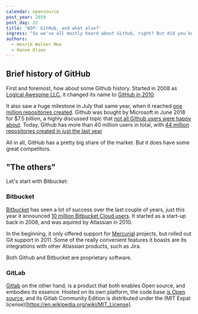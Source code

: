 ```yaml
---
calendar: opensource
post_year: 2019
post_day: 22
title: 'WIP: GitHub, and what else?'
ingress: "So we've all mostly heard about Github, right? But did you know there are other thriving Open Source hosting platforms out there?\r"
authors:
  - Henrik Walker Moe
  - Hanne Olsen
---
```

## Brief history of GitHub

First and foremost, how about some Github history. Started in 2008 as [Logical Awesome LLC](http://logicalawesome.com), it changed its name to [GitHub in 2010](https://github.blog/2010-01-22-new-year-new-company/). 

It also saw a huge milestone in July that same year, when it reached [one million repositories created](https://github.blog/2010-07-25-one-million-repositories/). Github was bought by Microsoft in June 2018 for $7.5 billion, a highly discussed topic that [not all Github users were happy about](https://twitter.com/hashtag/movingtogitlab). Today, Github has more than 40 million users in total, with [44 million repositories created in just the last year](https://octoverse.github.com)

All in all, GitHub has a pretty big share of the market. But it does have some great competitors. 

## "The others"

Let's start with Bitbucket:

### Bitbucket

[Bitbucket](https://bitbucket.org) has seen a lot of success over the last couple of years, just this year it announced [10 million Bitbucket Cloud users](https://bitbucket.org/blog/celebrating-10-million-bitbucket-cloud-registered-users). It started as a start-up back in 2008, and was aquired by Atlassian in 2010. 

In the beginning, it only offered support for [Mercurial](https://www.mercurial-scm.org/) projects, but rolled out Git support in 2011. Some of the really convenient features it boasts are its integrations with other Atlassian products, such as Jira.

Both Github and Bitbucket are proprietary software. 

### GitLab

[Gitlab](https://gitlab.com) on the other hand, is a product that both enables Open source, and embodies its essence. Hosted on its own platform, the code base [is Open source](https://gitlab.com/gitlab-org/gitlab), and its Gitlab Community Edition is distributed under the (MIT Expat license)[https://en.wikipedia.org/wiki/MIT_License].
